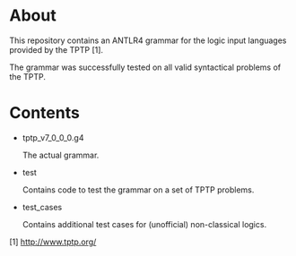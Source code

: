 # About
This repository contains an ANTLR4 grammar for the logic input languages provided by the TPTP [1].

The grammar was successfully tested on all valid syntactical problems of the TPTP.

# Contents
* tptp_v7_0_0_0.g4

    The actual grammar.
    
* test

    Contains code to test the grammar on a set of TPTP problems.
    
* test_cases

    Contains additional test cases for (unofficial) non-classical logics.
    
[1] http://www.tptp.org/